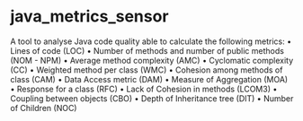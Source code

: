 # java_metrics_sensor
A tool to analyse Java code quality able to calculate the following metrics:
• Lines of code (LOC)
• Number of methods and number of public methods (NOM - NPM)
• Average method complexity (AMC)
• Cyclomatic complexity (CC)
• Weighted method per class (WMC)
• Cohesion among methods of class (CAM)
• Data Access metric (DAM)
• Measure of Aggregation (MOA)
• Response for a class (RFC)
• Lack of Cohesion in methods (LCOM3)
• Coupling between objects (CBO)
• Depth of Inheritance tree (DIT)
• Number of Children (NOC)

